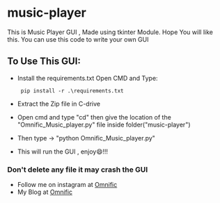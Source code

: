 # music-player

This is Music Player GUI , Made using tkinter Module. Hope You will like this.
You can use this code to write your own GUI


## To Use This GUI:
* Install the requirements.txt Open CMD and Type:


       pip install -r .\requirements.txt


* Extract the Zip file in C-drive
* Open cmd and type "cd" then give the location of the "Omnific_Music_player.py" file inside folder("music-player")
* Then type -> "python Omnific_Music_player.py"
* This will run the GUI , enjoy😄!!!  


### Don't delete any file it may crash the GUI

* Follow me on instagram at [Omnific](https://www.instagram.com/omni_fic/)
* My Blog at [Omnific](http://0mnific.blogspot.com/)
